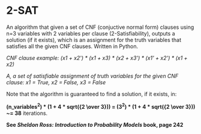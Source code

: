 # 2-SAT
An algorithm that given a set of CNF (conjuctive normal form) clauses using n=3 variables with 2 variables per clause (2-Satisfiability), outputs a solution (if it exists), which is an assignment for the truth variables that satisfies all the given CNF clauses. Written in Python.

*CNF clause example: (x1 + x2') * (x1 + x3) * (x2 + x3') * (x1' + x2') * (x1 + x2)*

*A, a set of satisfiable assignment of truth variables for the given CNF clause: x1 = True, x2 = False, x3 = False*

Note that the algorithm is guaranteed to find a solution, if it exists, in:

**(n_variables<sup>2</sup>) * (1 + 4 * sqrt({2 \over 3})) = (3<sup>2</sup>) * (1 + 4 * sqrt({2 \over 3})) ~= 38** iterations.


**See *Sheldon Ross: Introduction to Probability Models* book, page 242**
